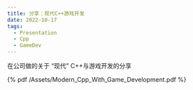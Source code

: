 ```yaml
---
title: 分享：现代C++游戏开发
date: 2022-10-17
tags:
  - Presentation
  - Cpp
  - GameDev
---
```


在公司做的关于 “现代” C++与游戏开发的分享

{% pdf /Assets/Modern_Cpp_With_Game_Development.pdf %}